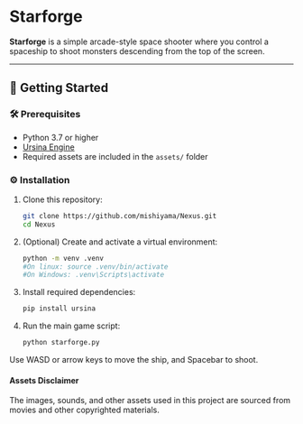 # Starforge

**Starforge** is a simple arcade-style space shooter where you control a spaceship to shoot monsters descending from the top of the screen.  


---

## 🚀 Getting Started

### 🛠️ Prerequisites

- Python 3.7 or higher  
- [Ursina Engine](https://www.ursinaengine.org/)  
- Required assets are included in the `assets/` folder

### ⚙️ Installation

1. Clone this repository:

   ```bash
   git clone https://github.com/mishiyama/Nexus.git
   cd Nexus

   
2. (Optional) Create and activate a virtual environment:
   ```bash
   python -m venv .venv
   #On linux: source .venv/bin/activate
   #On Windows: .venv\Scripts\activate

4. Install required dependencies:
    ```bash
    pip install ursina


5. Run the main game script:
   ```bash
   python starforge.py

  Use WASD or arrow keys to move the ship, and Spacebar to shoot.

#### Assets Disclaimer
The images, sounds, and other assets used in this project are sourced from movies and other copyrighted materials.
